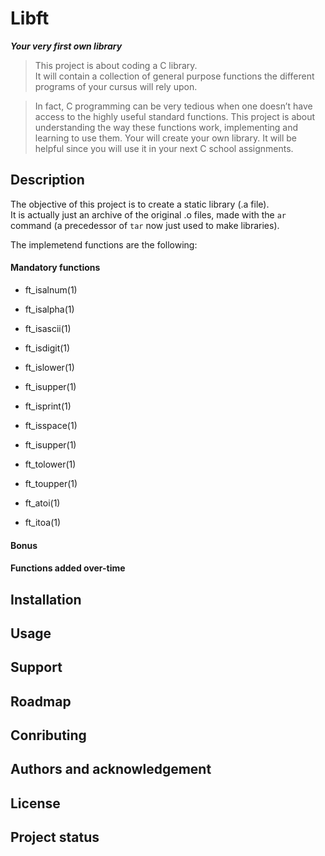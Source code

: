 #   Libft                               #
***Your very first own library***

>   This project is about coding a C library.  
It will contain a collection of general purpose functions the different programs of your cursus will
rely upon.

> In fact, C programming can be very tedious when one doesn’t have access to the highly useful
standard functions. This project is about understanding the way these functions work, implementing
and learning to use them. Your will create your own library. It will be helpful since you will use
it in your next C school assignments.

##  Description                          ##
The objective of this project is to create a static library (.a file).  
It is actually just an archive of the original .o files, made with the `ar` command (a precedessor
of `tar` now just used to make libraries).

The implemetend functions are the following:

####    Mandatory functions             ####   
*   ft_isalnum(1) 
*   ft_isalpha(1)
*   ft_isascii(1)
*   ft_isdigit(1)
*   ft_islower(1)
*   ft_isupper(1)
*   ft_isprint(1)
*   ft_isspace(1)
*   ft_isupper(1)
*   ft_tolower(1)
*   ft_toupper(1)

*   ft_atoi(1)
*   ft_itoa(1)

####    Bonus                           ####
####    Functions added over-time       ####


##  Installation                        ##
##  Usage                               ##
##  Support                             ##
##  Roadmap                             ##
##  Conributing                         ##
##  Authors and acknowledgement         ##
##  License                             ##
##  Project status                      ##


